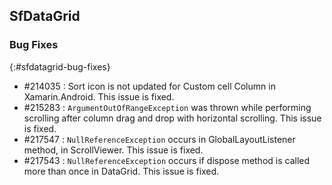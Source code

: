 ## SfDataGrid

### Bug Fixes
{:#sfdatagrid-bug-fixes}

* \#214035 : Sort icon is not updated for Custom cell Column in Xamarin.Android. This issue is fixed.
* \#215283 : `ArgumentOutOfRangeException` was thrown while performing scrolling after column drag and drop with horizontal scrolling. This issue is fixed.
* \#217547 : `NullReferenceException` occurs in GlobalLayoutListener method, in ScrollViewer. This issue is fixed.
* \#217543 : `NullReferenceException` occurs if dispose method is called more than once in DataGrid. This issue is fixed.
